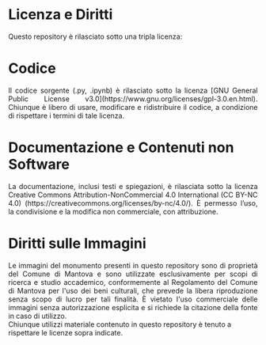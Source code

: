 # Licenza e Diritti
Questo repository è rilasciato sotto una tripla licenza:

# Codice
<div align="justify">
Il codice sorgente (.py, .ipynb) è rilasciato sotto la licenza [GNU General Public License v3.0](https://www.gnu.org/licenses/gpl-3.0.en.html).
Chiunque è libero di usare, modificare e ridistribuire il codice, a condizione di rispettare i termini di tale licenza.
</div>

# Documentazione e Contenuti non Software
<div align="justify">
La documentazione, inclusi testi e spiegazioni, è rilasciata sotto la licenza Creative Commons Attribution-NonCommercial 4.0 International (CC BY-NC 4.0) (https://creativecommons.org/licenses/by-nc/4.0/). È permesso l’uso, la condivisione e la modifica non commerciale, con attribuzione.
</div>

# Diritti sulle Immagini
<div align="justify">
Le immagini del monumento presenti in questo repository sono di proprietà del Comune di Mantova e sono utilizzate esclusivamente per scopi di ricerca e studio accademico, conformemente al Regolamento del Comune di Mantova per l'uso dei beni culturali, che prevede la libera riproduzione senza scopo di lucro per tali finalità. È vietato l'uso commerciale delle immagini senza autorizzazione esplicita e si richiede la citazione della fonte in caso di utilizzo.
</div>
Chiunque utilizzi materiale contenuto in questo repository è tenuto a rispettare le licenze sopra indicate.





